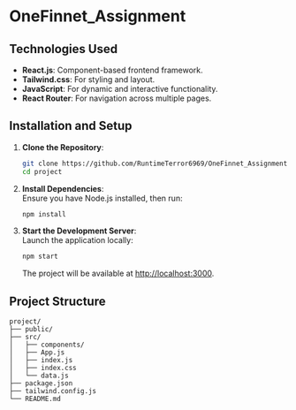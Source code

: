 # OneFinnet_Assignment

## Technologies Used

- **React.js**: Component-based frontend framework.
- **Tailwind.css**: For styling and layout.
- **JavaScript**: For dynamic and interactive functionality.
- **React Router**: For navigation across multiple pages.

## Installation and Setup

1. **Clone the Repository**:

   ```bash
   git clone https://github.com/RuntimeTerror6969/OneFinnet_Assignment
   cd project
   ```

2. **Install Dependencies**:  
   Ensure you have Node.js installed, then run:

   ```bash
   npm install
   ```

3. **Start the Development Server**:  
   Launch the application locally:
   ```bash
   npm start
   ```
   The project will be available at [http://localhost:3000](http://localhost:3000).

## Project Structure

```
project/
├── public/
├── src/
│   ├── components/
│   ├── App.js
│   ├── index.js
│   ├── index.css
│   └── data.js
├── package.json
├── tailwind.config.js
└── README.md
```
